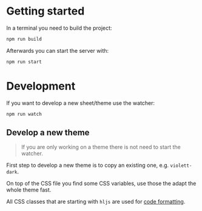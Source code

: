 # Getting started

In a terminal you need to build the project:

```bash
npm run build
```

Afterwards you can start the server with:

```bash
npm run start
```

# Development

If you want to develop a new sheet/theme use the watcher:

```batch
npm run watch
```

## Develop a new theme

> If you are only working on a theme there is not need to start the watcher.

First step to develop a new theme is to copy an existing one, e.g. `violett-dark`.

On top of the CSS file you find some CSS variables, use those the adapt the whole theme fast.

All CSS classes that are starting with `hljs` are used for [code formatting](https://github.com/highlightjs/highlight.js/blob/HEAD/docs/css-classes-reference.rst#language-names-and-aliases).